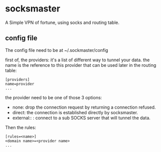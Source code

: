 socksmaster
===========

A Simple VPN of fortune, using socks and routing table.

config file
-----------

The config file need to be at ~/.sockmaster/config

first of, the providers: it's a list of different way to tunnel your data.
the name is the reference to this provider that can be used later in the routing table:

    [providers]
    name=provider
    ...

the provider need to be one of those 3 options:

* none: drop the connection request by returning a connection refused.
* direct: the connection is established directly by socksmaster.
* external:<hostname>:<port> : connect to a sub SOCKS server that will tunnel the data.

Then the rules:

    [rules=<name>]
    <domain name>=<provider name>
    ...


